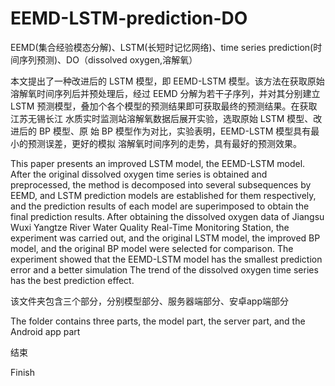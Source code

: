# EEMD-LSTM-prediction-DO
EEMD(集合经验模态分解)、LSTM(长短时记忆网络)、time series prediction(时间序列预测)、DO（dissolved oxygen,溶解氧）


本文提出了一种改进后的 LSTM 模型，即 EEMD-LSTM 模型。该方法在获取原始 溶解氧时间序列后并预处理后，经过 EEMD 分解为若干子序列，并对其分别建立 LSTM 预测模型，叠加个各个模型的预测结果即可获取最终的预测结果。在获取江苏无锡长江 水质实时监测站溶解氧数据后展开实验，选取原始 LSTM 模型、改进后的 BP 模型、原 始 BP 模型作为对比，实验表明，EEMD-LSTM 模型具有最小的预测误差，更好的模拟 溶解氧时间序列的走势，具有最好的预测效果。
 

 This paper presents an improved LSTM model, the EEMD-LSTM model. After the original dissolved oxygen time series is obtained and preprocessed, the method is decomposed into several subsequences by EEMD, and LSTM prediction models are established for them respectively, and the prediction results of each model are superimposed to obtain the final prediction results. After obtaining the dissolved oxygen data of Jiangsu Wuxi Yangtze River Water Quality Real-Time Monitoring Station, the experiment was carried out, and the original LSTM model, the improved BP model, and the original BP model were selected for comparison. The experiment showed that the EEMD-LSTM model has the smallest prediction error and a better simulation The trend of the dissolved oxygen time series has the best prediction effect.
 
 该文件夹包含三个部分，分别模型部分、服务器端部分、安卓app端部分
 
 The folder contains three parts, the model part, the server part, and the Android app part
 
 结束
 
 Finish
 
